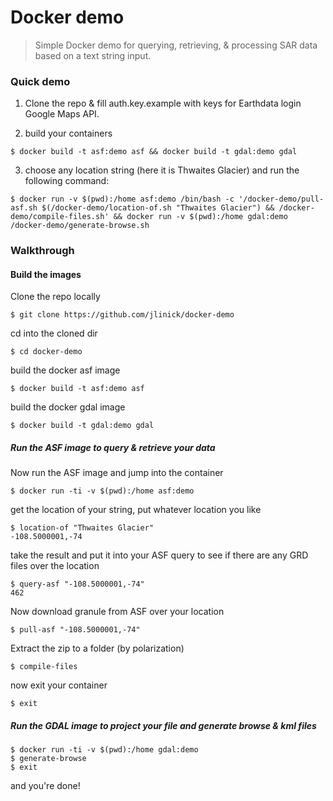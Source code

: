 # Docker demo
> Simple Docker demo for querying, retrieving, & processing SAR data based on a text string input.

 ### Quick demo
 
 1. Clone the repo & fill auth.key.example with keys for Earthdata login Google Maps API.
 
 2. build your containers
 ```shell
 $ docker build -t asf:demo asf && docker build -t gdal:demo gdal
 ```
  
  3. choose any location string (here it is Thwaites Glacier) and run the following command:
  ```shell
  $ docker run -v $(pwd):/home asf:demo /bin/bash -c '/docker-demo/pull-asf.sh $(/docker-demo/location-of.sh "Thwaites Glacier") && /docker-demo/compile-files.sh' && docker run -v $(pwd):/home gdal:demo /docker-demo/generate-browse.sh
  ```
  
  
### Walkthrough

#### Build the images

Clone the repo locally
```shell
$ git clone https://github.com/jlinick/docker-demo
```
  
cd into the cloned dir
```shell
$ cd docker-demo
```
  
build the docker asf image
```shell
$ docker build -t asf:demo asf
```
  
build the docker gdal image
```shell
$ docker build -t gdal:demo gdal
```

##### Run the ASF image to query & retrieve your data

Now run the ASF image and jump into the container
```shell
$ docker run -ti -v $(pwd):/home asf:demo
```

get the location of your string, put whatever location you like
```shell
$ location-of "Thwaites Glacier"
-108.5000001,-74
```

take the result and put it into your ASF query to see if there are any GRD files over the location
```shell
$ query-asf "-108.5000001,-74"
462
```

Now download granule from ASF over your location
```shell
$ pull-asf "-108.5000001,-74"
```

Extract the zip to a folder (by polarization)
```shell
$ compile-files
```

now exit your container
```shell
$ exit
```

##### Run the GDAL image to project your file and generate browse & kml files

```shell
$ docker run -ti -v $(pwd):/home gdal:demo
$ generate-browse
$ exit
```

and you're done!
